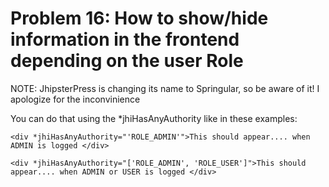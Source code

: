 # Problem 16: How to show/hide information in the frontend depending on the user Role


NOTE: JhipsterPress is changing its name to Springular, so be aware of it! I apologize for the inconvinience

You can do that using the *jhiHasAnyAuthority like in these examples:

	<div *jhiHasAnyAuthority="'ROLE_ADMIN'">This should appear.... when ADMIN is logged </div>
	
	<div *jhiHasAnyAuthority="['ROLE_ADMIN', 'ROLE_USER']">This should appear.... when ADMIN or USER is logged </div>
	

